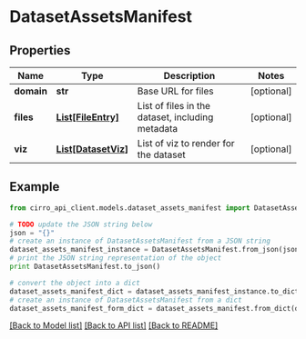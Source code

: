 # DatasetAssetsManifest


## Properties

Name | Type | Description | Notes
------------ | ------------- | ------------- | -------------
**domain** | **str** | Base URL for files | [optional] 
**files** | [**List[FileEntry]**](FileEntry.md) | List of files in the dataset, including metadata | [optional] 
**viz** | [**List[DatasetViz]**](DatasetViz.md) | List of viz to render for the dataset | [optional] 

## Example

```python
from cirro_api_client.models.dataset_assets_manifest import DatasetAssetsManifest

# TODO update the JSON string below
json = "{}"
# create an instance of DatasetAssetsManifest from a JSON string
dataset_assets_manifest_instance = DatasetAssetsManifest.from_json(json)
# print the JSON string representation of the object
print DatasetAssetsManifest.to_json()

# convert the object into a dict
dataset_assets_manifest_dict = dataset_assets_manifest_instance.to_dict()
# create an instance of DatasetAssetsManifest from a dict
dataset_assets_manifest_form_dict = dataset_assets_manifest.from_dict(dataset_assets_manifest_dict)
```
[[Back to Model list]](../README.md#documentation-for-models) [[Back to API list]](../README.md#documentation-for-api-endpoints) [[Back to README]](../README.md)



